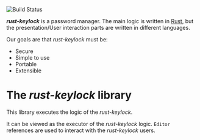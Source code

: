 ![Build Status](https://travis-ci.org/rust-keylock/rust-keylock-lib.svg?branch=master)

___rust-keylock___ is a password manager. The main logic is written in [Rust](https://www.rust-lang.org), but the presentation/User interaction parts are written in different languages.

Our goals are that _rust-keylock_ must be:

* Secure
* Simple to use
* Portable
* Extensible

# The _rust-keylock_ library

This library executes the logic of the _rust-keylock_.

It can be viewed as the executor of the _rust-keylock_ logic. `Editor` references are used to interact with the _rust-keylock_ users.
